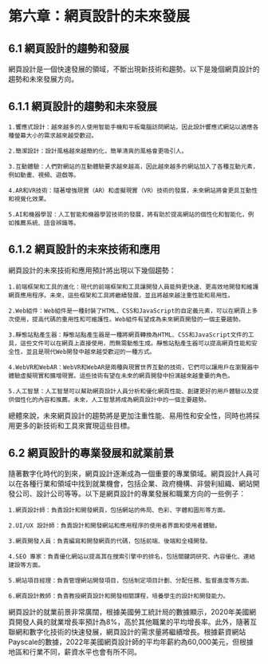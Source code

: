 # 第六章：網頁設計的未來發展
## 6.1 網頁設計的趨勢和發展
網頁設計是一個快速發展的領域，不斷出現新技術和趨勢。以下是幾個網頁設計的趨勢和未來發展方向。

## 6.1.1 網頁設計的趨勢和未來發展

    1.響應式設計：越來越多的人使用智能手機和平板電腦訪問網站，因此設計響應式網站以適應各種螢幕大小的需求越來越受歡迎。

    2.簡潔設計：設計風格越來越簡約化，簡單清爽的風格會更吸引人。

    3.互動體驗：人們對網站的互動體驗要求越來越高，因此越來越多的網站加入了各種互動元素，例如動畫、視頻、遊戲等。

    4.AR和VR技術：隨著增強現實（AR）和虛擬現實（VR）技術的發展，未來網站將會更具互動性和視覺化效果。

    5.AI和機器學習：人工智能和機器學習技術的發展，將有助於提高網站的個性化和智能化，例如推薦系統、語音辨識等。

## 6.1.2 網頁設計的未來技術和應用
網頁設計的未來技術和應用預計將出現以下幾個趨勢：

    1.前端框架和工具的進化：現代的前端框架和工具讓開發人員能夠更快速、更高效地開發和維護網頁應用程序。未來，這些框架和工具將繼續發展，並且將越來越注重性能和易用性。

    2.Web組件：Web組件是一種封裝了HTML、CSS和JavaScript的自定義元素，可以在網頁上多次使用，提高代碼的重用性和可維護性。Web組件有望成為未來網頁開發的一個主要趨勢。

    3.靜態站點產生器：靜態站點產生器是一種將網頁轉換為HTML、CSS和JavaScript文件的工具，這些文件可以在網頁上直接使用，而無需動態生成。靜態站點產生器可以提高網頁性能和安全性，並且是現代Web開發中越來越受歡迎的一種方式。

    4.WebVR和WebAR：WebVR和WebAR是兩種與現實世界互動的技術，它們可以讓用戶在瀏覽器中體驗虛擬現實和擴增現實。這些技術有望在未來的網頁開發中扮演越來越重要的角色。

    5.人工智慧：人工智慧可以幫助網頁設計人員分析和優化網頁性能、創建更好的用戶體驗以及提供個性化的內容和推薦。未來，人工智慧將成為網頁設計中的一個主要趨勢。

總體來說，未來網頁設計的趨勢將是更加注重性能、易用性和安全性，同時也將採用更多的新技術和工具來實現這些目標。

## 6.2 網頁設計的專業發展和就業前景
隨著數字化時代的到來，網頁設計逐漸成為一個重要的專業領域。網頁設計人員可以在各種行業和領域中找到就業機會，包括企業、政府機構、非營利組織、網站開發公司、設計公司等等。以下是網頁設計的專業發展和職業方向的一些例子：

    1.網頁設計師：負責設計和開發網頁，包括網站的佈局、色彩、字體和圖形等方面。

    2.UI/UX 設計師：負責設計和開發網站和應用程序的使用者界面和使用者體驗。

    3.網頁開發人員：負責編寫和開發網頁的代碼，包括前端、後端和全棧開發。

    4.SEO 專家：負責優化網站以提高其在搜索引擎中的排名，包括關鍵詞研究、內容優化、連結建設等方面。

    5.網站項目經理：負責管理網站開發項目，包括制定項目計劃、分配任務、監督進度等方面。

    6.網頁設計教師：負責教授網頁設計和開發相關課程，培養學生的設計和開發能力。

網頁設計的就業前景非常廣闊，根據美國勞工統計局的數據顯示，2020年美國網頁開發人員的就業增長率預計為8%，高於其他職業的平均增長率。此外，隨著互聯網和數字化技術的快速發展，網頁設計的需求量將繼續增長。根據薪資網站Payscale的數據，2022年美國網頁設計師的平均年薪約為60,000美元，但根據地區和行業不同，薪資水平也會有所不同。


